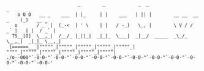 ```
                          _        _            _  _                         _           
    o O O   __ _    ___  | |_     | |    ___   | || |        __ __  __ _    (_)   __ _   
   o       / _` |  (_-<  | ' \    | |   / -_)   \_, |        \ V / / _` |   | |  / _` |  
  TS__[O]  \__,_|  /__/_ |_||_|  _|_|_  \___|  _|__/  _____  _\_/_ \__,_|  _|_|_ \__,_|  
 {======___|"""""_|"""""_|"""""_|"""""_|"""""_| """"_|"""""_|"""""_|"""""_|"""""_|"""""| 
./o--000"`-0-0-"`-0-0-"`-0-0-"`-0-0-"`-0-0-"`-0-0-"`-0-0-"`-0-0-"`-0-0-"`-0-0-"`-0-0-'                              
```

<!--
**ashleyvaia/ashleyvaia** is a ✨ _special_ ✨ repository because its `README.md` (this file) appears on your GitHub profile.

Here are some ideas to get you started:

- 🔭 I’m currently working on ...
- 🌱 I’m currently learning ...
- 👯 I’m looking to collaborate on ...
- 🤔 I’m looking for help with ...
- 💬 Ask me about ...
- 📫 How to reach me: ...
- 😄 Pronouns: ...
- ⚡ Fun fact: ...
-->
